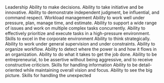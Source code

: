 Leadership Ability to make decisions. Ability to take initiative and be innovative. Ability to demonstrate independent judgment, be influential, and command respect. Workload management Ability to work well under pressure, plan, manage time, and estimate. Ability to support a wide range of issues and work on multiple complex tasks concurrently. Ability to effectively prioritize and execute tasks in a high-pressure environment. Skills to excel in the corporate environment Ability to think strategically. Ability to work under general supervision and under constraints. Ability to organize workflow. Ability to detect where the power is and how it flows in an organization. Ability to do what it takes to get the job done. Ability to be entrepreneurial, to be assertive without being aggressive, and to receive constructive criticism. Skills for handling information Ability to be detail-oriented while maintaining overall vision and focus. Ability to see the big picture. Skills for handling the unexpected